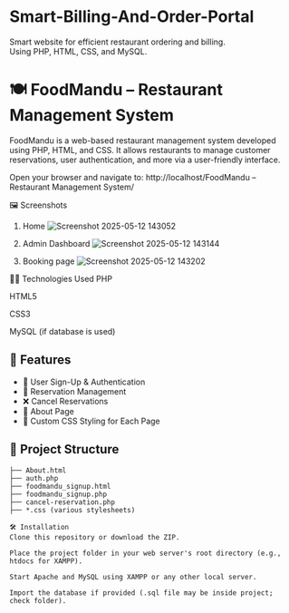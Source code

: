 # Smart-Billing-And-Order-Portal
Smart website for efficient restaurant ordering and billing.
<br>
Using PHP, HTML, CSS, and MySQL.

# 🍽️ FoodMandu – Restaurant Management System

FoodMandu is a web-based restaurant management system developed using PHP, HTML, and CSS. It allows restaurants to manage customer reservations, user authentication, and more via a user-friendly interface.


Open your browser and navigate to:
http://localhost/FoodMandu – Restaurant Management System/

🖼️ Screenshots
1. Home
![Screenshot 2025-05-12 143052](https://github.com/user-attachments/assets/7c1a54c3-e35c-458d-87bd-65ed7e9692c0)



2. Admin Dashboard
![Screenshot 2025-05-12 143144](https://github.com/user-attachments/assets/25344f97-be1b-4849-a88f-14feee615dff)



3. Booking page
![Screenshot 2025-05-12 143202](https://github.com/user-attachments/assets/ae5206cb-83a7-4787-9591-158bb33b906d)


🧑‍💻 Technologies Used
PHP

HTML5

CSS3

MySQL (if database is used)

## 🌟 Features

- 🔐 User Sign-Up & Authentication
- 📅 Reservation Management
- ❌ Cancel Reservations
- 📄 About Page
- 🎨 Custom CSS Styling for Each Page

## 📁 Project Structure

```plaintext
├── About.html
├── auth.php
├── foodmandu_signup.html
├── foodmandu_signup.php
├── cancel-reservation.php
├── *.css (various stylesheets)

🛠️ Installation
Clone this repository or download the ZIP.

Place the project folder in your web server's root directory (e.g., htdocs for XAMPP).

Start Apache and MySQL using XAMPP or any other local server.

Import the database if provided (.sql file may be inside project; check folder).

